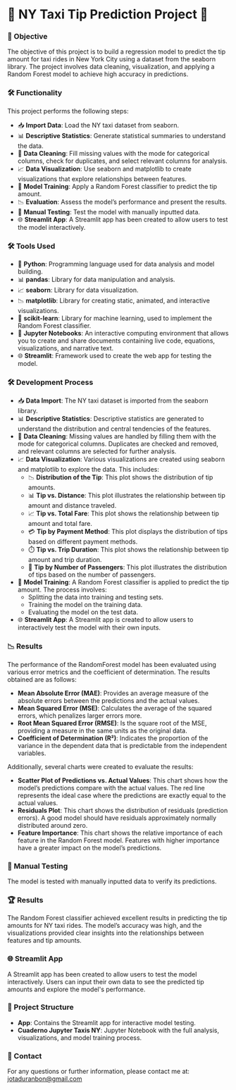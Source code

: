 # 🚖 **NY Taxi Tip Prediction Project** 🚖

### 🎯 Objective
The objective of this project is to build a regression model to predict the tip amount for taxi rides in New York City using a dataset from the seaborn library. The project involves data cleaning, visualization, and applying a Random Forest model to achieve high accuracy in predictions.

### 🛠️ Functionality
This project performs the following steps:

- 📥 **Import Data**: Load the NY taxi dataset from seaborn.
- 📊 **Descriptive Statistics**: Generate statistical summaries to understand the data.
- 🧹 **Data Cleaning**: Fill missing values with the mode for categorical columns, check for duplicates, and select relevant columns for analysis.
- 📈 **Data Visualization**: Use seaborn and matplotlib to create visualizations that explore relationships between features.
- 🌲 **Model Training**: Apply a Random Forest classifier to predict the tip amount.
- 📉 **Evaluation**: Assess the model’s performance and present the results.
- 📝 **Manual Testing**: Test the model with manually inputted data.
- 🌐 **Streamlit App**: A Streamlit app has been created to allow users to test the model interactively.

### 🛠️ Tools Used
- 🐍 **Python**: Programming language used for data analysis and model building.
- 📊 **pandas**: Library for data manipulation and analysis.
- 📈 **seaborn**: Library for data visualization.
- 📉 **matplotlib**: Library for creating static, animated, and interactive visualizations.
- 🤖 **scikit-learn**: Library for machine learning, used to implement the Random Forest classifier.
- 📓 **Jupyter Notebooks**: An interactive computing environment that allows you to create and share documents containing live code, equations, visualizations, and narrative text.
- 🌐 **Streamlit**: Framework used to create the web app for testing the model.

### 🛠️ Development Process
- 📥 **Data Import**: The NY taxi dataset is imported from the seaborn library.
- 📊 **Descriptive Statistics**: Descriptive statistics are generated to understand the distribution and central tendencies of the features.
- 🧹 **Data Cleaning**: Missing values are handled by filling them with the mode for categorical columns. Duplicates are checked and removed, and relevant columns are selected for further analysis.
- 📈 **Data Visualization**: Various visualizations are created using seaborn and matplotlib to explore the data. This includes:
  - 📉 **Distribution of the Tip**: This plot shows the distribution of tip amounts.
  - 📊 **Tip vs. Distance**: This plot illustrates the relationship between tip amount and distance traveled.
  - 📈 **Tip vs. Total Fare**: This plot shows the relationship between tip amount and total fare.
  - 💳 **Tip by Payment Method**: This plot displays the distribution of tips based on different payment methods.
  - ⏱️ **Tip vs. Trip Duration**: This plot shows the relationship between tip amount and trip duration.
  - 👥 **Tip by Number of Passengers**: This plot illustrates the distribution of tips based on the number of passengers.
- 🌲 **Model Training**: A Random Forest classifier is applied to predict the tip amount. The process involves:
  - Splitting the data into training and testing sets.
  - Training the model on the training data.
  - Evaluating the model on the test data.
- 🌐 **Streamlit App**: A Streamlit app is created to allow users to interactively test the model with their own inputs.

### 📉 Results
The performance of the RandomForest model has been evaluated using various error metrics and the coefficient of determination. The results obtained are as follows:

- **Mean Absolute Error (MAE)**: Provides an average measure of the absolute errors between the predictions and the actual values.
- **Mean Squared Error (MSE)**: Calculates the average of the squared errors, which penalizes larger errors more.
- **Root Mean Squared Error (RMSE)**: Is the square root of the MSE, providing a measure in the same units as the original data.
- **Coefficient of Determination (R²)**: Indicates the proportion of the variance in the dependent data that is predictable from the independent variables.

Additionally, several charts were created to evaluate the results:

- **Scatter Plot of Predictions vs. Actual Values**: This chart shows how the model’s predictions compare with the actual values. The red line represents the ideal case where the predictions are exactly equal to the actual values.
- **Residuals Plot**: This chart shows the distribution of residuals (prediction errors). A good model should have residuals approximately normally distributed around zero.
- **Feature Importance**: This chart shows the relative importance of each feature in the Random Forest model. Features with higher importance have a greater impact on the model’s predictions.

### 📝 Manual Testing
The model is tested with manually inputted data to verify its predictions.

### 🏆 Results
The Random Forest classifier achieved excellent results in predicting the tip amounts for NY taxi rides. The model’s accuracy was high, and the visualizations provided clear insights into the relationships between features and tip amounts.

### 🌐 Streamlit App
A Streamlit app has been created to allow users to test the model interactively. Users can input their own data to see the predicted tip amounts and explore the model's performance.

### 📂 Project Structure
- **App**: Contains the Streamlit app for interactive model testing.
- **Cuaderno Jupyter Taxis NY**: Jupyter Notebook with the full analysis, visualizations, and model training process.

### 📧 Contact
For any questions or further information, please contact me at: jotaduranbon@gmail.com
